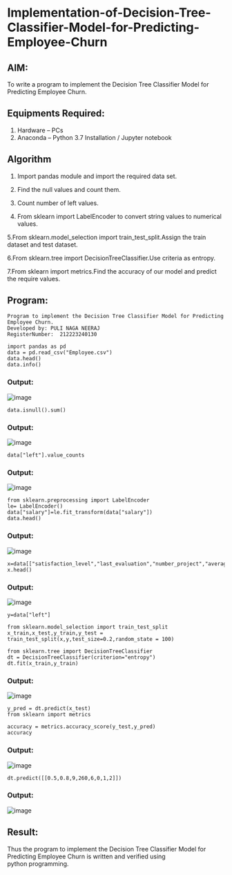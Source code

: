 # Implementation-of-Decision-Tree-Classifier-Model-for-Predicting-Employee-Churn

## AIM:
To write a program to implement the Decision Tree Classifier Model for Predicting Employee Churn.

## Equipments Required:
1. Hardware – PCs
2. Anaconda – Python 3.7 Installation / Jupyter notebook

## Algorithm
1. Import pandas module and import the required data set.
   
2. Find the null values and count them.
 
3. Count number of left values.

4. From sklearn import LabelEncoder to convert string values to numerical values.

5.From sklearn.model_selection import train_test_split.Assign the train dataset and test dataset.

6.From sklearn.tree import DecisionTreeClassifier.Use criteria as entropy.

7.From sklearn import metrics.Find the accuracy of our model and predict the require values.

## Program:
```
Program to implement the Decision Tree Classifier Model for Predicting Employee Churn.
Developed by: PULI NAGA NEERAJ
RegisterNumber:  212223240130
```
```
import pandas as pd
data = pd.read_csv("Employee.csv")
data.head()
data.info()
```
### Output:
![image](https://github.com/Abburehan/Implementation-of-Decision-Tree-Classifier-Model-for-Predicting-Employee-Churn/assets/138849336/2f8ae172-9105-42eb-aa10-31a6b4cfa0f5)
```
data.isnull().sum()
```
### Output:
![image](https://github.com/Abburehan/Implementation-of-Decision-Tree-Classifier-Model-for-Predicting-Employee-Churn/assets/138849336/16a2caba-953f-4e6b-b1a2-9c9e35664637)
```
data["left"].value_counts
```
### Output:
![image](https://github.com/Abburehan/Implementation-of-Decision-Tree-Classifier-Model-for-Predicting-Employee-Churn/assets/138849336/78d0b7ed-8253-4bb2-8df8-7ee0fa6fae5f)
```
from sklearn.preprocessing import LabelEncoder
le= LabelEncoder()
data["salary"]=le.fit_transform(data["salary"])
data.head()
```
### Output:
![image](https://github.com/Abburehan/Implementation-of-Decision-Tree-Classifier-Model-for-Predicting-Employee-Churn/assets/138849336/d5ad6678-6800-4c28-b9ef-e7be679b6958)
```
x=data[["satisfaction_level","last_evaluation","number_project","average_montly_hours","time_spend_company","Work_accident","promotion_last_5years","salary"]]
x.head()
```
### Output:
![image](https://github.com/Abburehan/Implementation-of-Decision-Tree-Classifier-Model-for-Predicting-Employee-Churn/assets/138849336/982f5c63-bdc0-49f7-a081-e50898c77410)
```
y=data["left"]
```
```
from sklearn.model_selection import train_test_split
x_train,x_test,y_train,y_test = train_test_split(x,y,test_size=0.2,random_state = 100)
```
```
from sklearn.tree import DecisionTreeClassifier
dt = DecisionTreeClassifier(criterion="entropy")
dt.fit(x_train,y_train)
```
### Output:
![image](https://github.com/Abburehan/Implementation-of-Decision-Tree-Classifier-Model-for-Predicting-Employee-Churn/assets/138849336/14ed991e-0579-4e6e-9517-4e274e4b75a8)
```
y_pred = dt.predict(x_test)
from sklearn import metrics
```
```
accuracy = metrics.accuracy_score(y_test,y_pred)
accuracy
```
### Output:
![image](https://github.com/Abburehan/Implementation-of-Decision-Tree-Classifier-Model-for-Predicting-Employee-Churn/assets/138849336/30c2213c-9a66-43c9-8253-2b153a942ebd)
```
dt.predict([[0.5,0.8,9,260,6,0,1,2]])
```
### Output:
![image](https://github.com/Abburehan/Implementation-of-Decision-Tree-Classifier-Model-for-Predicting-Employee-Churn/assets/138849336/38ee663e-b965-481c-ac56-fdff173315ce)

## Result:
Thus the program to implement the  Decision Tree Classifier Model for Predicting Employee Churn is written and verified using python programming.

